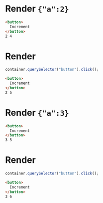 # Render `{"a":2}`

```html
<button>
  Increment
</button>
2 4
```


# Render
```js
container.querySelector("button").click();
```
```html
<button>
  Increment
</button>
2 5
```


# Render `{"a":3}`

```html
<button>
  Increment
</button>
3 5
```


# Render
```js
container.querySelector("button").click();
```
```html
<button>
  Increment
</button>
3 6
```
